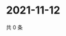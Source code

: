 # 2021-11-12

共 0 条

<!-- BEGIN WEIBO -->
<!-- 最后更新时间 Fri Nov 12 2021 18:16:07 GMT+0800 (China Standard Time) -->

<!-- END WEIBO -->
